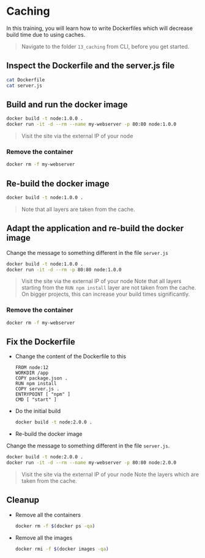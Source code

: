 # Caching

In this training, you will learn how to write Dockerfiles which will decrease build time due to using caches.

>Navigate to the folder `13_caching` from CLI, before you get started.

## Inspect the Dockerfile and the server.js file

```bash
cat Dockerfile
cat server.js
```

## Build and run the docker image

```bash
docker build -t node:1.0.0 .
docker run -it -d --rm --name my-webserver -p 80:80 node:1.0.0
```

>Visit the site via the external IP of your node

### Remove the container

```bash
docker rm -f my-webserver 
```

## Re-build the docker image

```bash
docker build -t node:1.0.0 .
```

>Note that all layers are taken from the cache.

## Adapt the application and re-build the docker image

Change the message to something different in the file `server.js`

```bash
docker build -t node:1.0.0 .
docker run -it -d --rm -p 80:80 node:1.0.0
```

>Visit the site via the external IP of your node
>Note that all layers starting from the `RUN npm install` layer are not taken from the cache. On bigger projects, this can increase your build times significantly.

### Remove the container

```bash
docker rm -f my-webserver 
```

## Fix the Dockerfile

* Change the content of the Dockerfile to this

  ```docker
  FROM node:12
  WORKDIR /app
  COPY package.json .
  RUN npm install
  COPY server.js .
  ENTRYPOINT [ "npm" ]
  CMD [ "start" ]
  ```

* Do the initial build

  ```bash
  docker build -t node:2.0.0 .
  ```

* Re-build the docker image

Change the message to something different in the file `server.js`.

```bash
docker build -t node:2.0.0 .
docker run -it -d --rm --name my-webserver -p 80:80 node:2.0.0
```

>Visit the site via the external IP of your node
>Note the layers which are taken from the cache.

## Cleanup

* Remove all the containers

  ```bash
  docker rm -f $(docker ps -qa)
  ```

* Remove all the images

  ```bash
  docker rmi -f $(docker images -qa)
  ```

